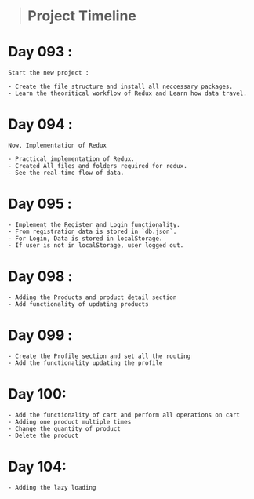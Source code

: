 > # Project Timeline

# Day 093 :

    Start the new project :

    - Create the file structure and install all neccessary packages.
    - Learn the theoritical workflow of Redux and Learn how data travel.

# Day 094 :

    Now, Implementation of Redux

    - Practical implementation of Redux.
    - Created All files and folders required for redux.
    - See the real-time flow of data.

# Day 095 :

    - Implement the Register and Login functionality.
    - From registration data is stored in `db.json`.
    - For Login, Data is stored in localStorage.
    - If user is not in localStorage, user logged out.

# Day 098 :
    - Adding the Products and product detail section
    - Add functionality of updating products

# Day 099 :
    - Create the Profile section and set all the routing
    - Add the functionality updating the profile

# Day 100:
    - Add the functionality of cart and perform all operations on cart
    - Adding one product multiple times
    - Change the quantity of product
    - Delete the product

# Day 104:
    - Adding the lazy loading 